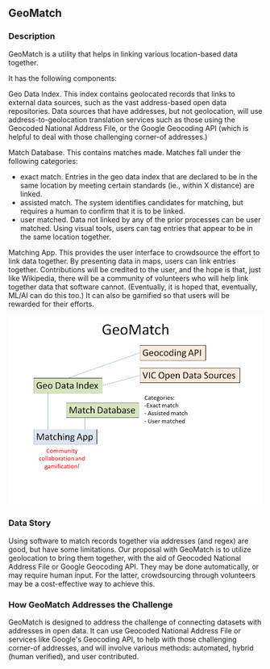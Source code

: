 ## GeoMatch

### Description

GeoMatch is a utility that helps in linking various location-based data together.

It has the following components:

Geo Data Index. This index contains geolocated records that links to external data sources, such as the vast address-based open data repositories. Data sources that have addresses, but not geolocation, will use address-to-geolocation translation services such as those using the Geocoded National Address File, or the Google Geocoding API (which is helpful to deal with those challenging corner-of addresses.)

Match Database. This contains matches made. Matches fall under the following categories:
- exact match. Entries in the geo data index that are declared to be in the same location by meeting certain standards (ie., within X distance) are linked.
- assisted match. The system identifies candidates for matching, but requires a human to confirm that it is to be linked.
- user matched. Data not linked by any of the prior processes can be user matched. Using visual tools, users can tag entries that appear to be in the same location together.

Matching App. This provides the user interface to crowdsource the effort to link data together. By presenting data in maps, users can link entries together. Contributions will be credited to the user, and the hope is that, just like Wikipedia, there will be a community of volunteers who will help link together data that software cannot. (Eventually, it is hoped that, eventually, ML/AI can do this too.) It can also be gamified so that users will be rewarded for their efforts.

![screen](artifacts/system-design.png)

### Data Story

Using software to match records together via addresses (and regex) are good, but have some limitations. Our proposal with GeoMatch is to utilize geolocation to bring them together, with the aid of Geocoded National Address File or Google Geocoding API. They may be done automatically, or may require human input. For the latter, crowdsourcing through volunteers may be a cost-effective way to achieve this.

### How GeoMatch Addresses the Challenge

GeoMatch is designed to address the challenge of connecting datasets with addresses in open data. It can use Geocoded National Address File or services like Google's Geocoding API, to help with those challenging corner-of addresses, and will involve various methods: automated, hybrid (human verified), and user contributed.
